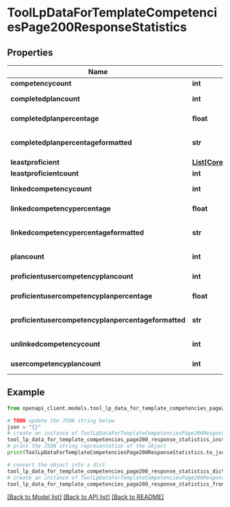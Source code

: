 # ToolLpDataForTemplateCompetenciesPage200ResponseStatistics


## Properties

Name | Type | Description | Notes
------------ | ------------- | ------------- | -------------
**competencycount** | **int** | competencycount | 
**completedplancount** | **int** | completedplancount | [default to null]
**completedplanpercentage** | **float** | completedplanpercentage | [default to null]
**completedplanpercentageformatted** | **str** | completedplanpercentageformatted | [default to 'null']
**leastproficient** | [**List[CoreCompetencyReadUserEvidence200ResponseCompetenciesInner]**](CoreCompetencyReadUserEvidence200ResponseCompetenciesInner.md) |  | 
**leastproficientcount** | **int** | leastproficientcount | 
**linkedcompetencycount** | **int** | linkedcompetencycount | [default to null]
**linkedcompetencypercentage** | **float** | linkedcompetencypercentage | [default to null]
**linkedcompetencypercentageformatted** | **str** | linkedcompetencypercentageformatted | [default to 'null']
**plancount** | **int** | plancount | [default to null]
**proficientusercompetencyplancount** | **int** | proficientusercompetencyplancount | [default to null]
**proficientusercompetencyplanpercentage** | **float** | proficientusercompetencyplanpercentage | [default to null]
**proficientusercompetencyplanpercentageformatted** | **str** | proficientusercompetencyplanpercentageformatted | [default to 'null']
**unlinkedcompetencycount** | **int** | unlinkedcompetencycount | [default to null]
**usercompetencyplancount** | **int** | usercompetencyplancount | [default to null]

## Example

```python
from openapi_client.models.tool_lp_data_for_template_competencies_page200_response_statistics import ToolLpDataForTemplateCompetenciesPage200ResponseStatistics

# TODO update the JSON string below
json = "{}"
# create an instance of ToolLpDataForTemplateCompetenciesPage200ResponseStatistics from a JSON string
tool_lp_data_for_template_competencies_page200_response_statistics_instance = ToolLpDataForTemplateCompetenciesPage200ResponseStatistics.from_json(json)
# print the JSON string representation of the object
print(ToolLpDataForTemplateCompetenciesPage200ResponseStatistics.to_json())

# convert the object into a dict
tool_lp_data_for_template_competencies_page200_response_statistics_dict = tool_lp_data_for_template_competencies_page200_response_statistics_instance.to_dict()
# create an instance of ToolLpDataForTemplateCompetenciesPage200ResponseStatistics from a dict
tool_lp_data_for_template_competencies_page200_response_statistics_from_dict = ToolLpDataForTemplateCompetenciesPage200ResponseStatistics.from_dict(tool_lp_data_for_template_competencies_page200_response_statistics_dict)
```
[[Back to Model list]](../README.md#documentation-for-models) [[Back to API list]](../README.md#documentation-for-api-endpoints) [[Back to README]](../README.md)


